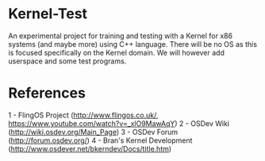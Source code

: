 # Kernel-Test
An experimental project for training and testing with a Kernel for x86 systems (and maybe more) using C++ language. There will be no OS as this is focused specifically on the Kernel domain. We will however add userspace and some test programs.

# References
1 - FlingOS Project (http://www.flingos.co.uk/, https://www.youtube.com/watch?v=_xlO9MawAqY)
2 - OSDev Wiki (http://wiki.osdev.org/Main_Page)
3 - OSDev Forum (http://forum.osdev.org/)
4 - Bran's Kernel Development (http://www.osdever.net/bkerndev/Docs/title.htm)
